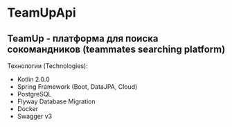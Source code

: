 # TeamUpApi
## TeamUp - платформа для поиска сокомандников (teammates searching platform)

Технологии (Technologies):
- Kotlin 2.0.0
- Spring Framework (Boot, DataJPA, Cloud)
- PostgreSQL
- Flyway Database Migration
- Docker
- Swagger v3
